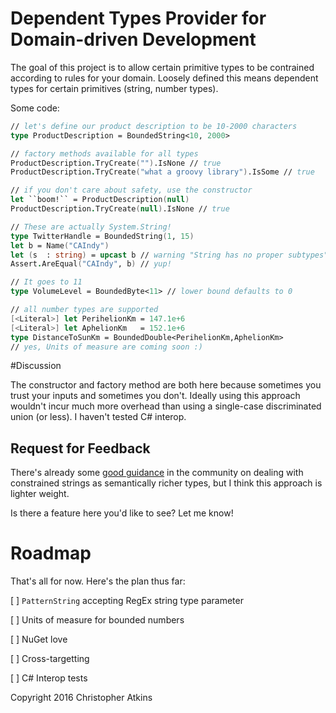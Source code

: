 # Dependent Types Provider for Domain-driven Development

The goal of this project is to allow certain primitive types to be contrained
according to rules for your domain. Loosely defined this means dependent types
for certain primitives (string, number types).

Some code:

```fsharp
// let's define our product description to be 10-2000 characters
type ProductDescription = BoundedString<10, 2000>

// factory methods available for all types
ProductDescription.TryCreate("").IsNone // true
ProductDescription.TryCreate("what a groovy library").IsSome // true

// if you don't care about safety, use the constructor
let ``boom!`` = ProductDescription(null)
ProductDescription.TryCreate(null).IsNone // true

// These are actually System.String!
type TwitterHandle = BoundedString(1, 15)
let b = Name("CAIndy")
let (s  : string) = upcast b // warning "String has no proper subtypes"
Assert.AreEqual("CAIndy", b) // yup!

// It goes to 11
type VolumeLevel = BoundedByte<11> // lower bound defaults to 0

// all number types are supported
[<Literal>] let PerihelionKm = 147.1e+6
[<Literal>] let AphelionKm   = 152.1e+6
type DistanceToSunKm = BoundedDouble<PerihelionKm,AphelionKm>
// yes, Units of measure are coming soon :)
```

#Discussion

The constructor and factory method are both here because sometimes you trust
your inputs and sometimes you don't. Ideally using this approach wouldn't incur
much more overhead than using a single-case discriminated union (or less). I
haven't tested C# interop.

## Request for Feedback

There's already some
[good guidance](http://fsharpforfunandprofit.com/posts/designing-with-types-more-semantic-types/)
in the community on dealing with constrained strings as semantically richer
types, but I think this approach is lighter weight.

Is there a feature here you'd like to see? Let me know!

# Roadmap
That's all for now. Here's the plan thus far:

[ ] `PatternString` accepting RegEx string type parameter

[ ] Units of measure for bounded numbers

[ ] NuGet love

[ ] Cross-targetting

[ ] C# Interop tests

Copyright 2016 Christopher Atkins
